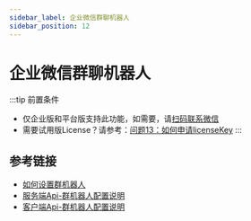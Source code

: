 ```yaml
---
sidebar_label: 企业微信群聊机器人
sidebar_position: 12
---
```


# 企业微信群聊机器人

:::tip 前置条件

- 仅企业版和平台版支持此功能，如需要，请[扫码联系微信](/img/wechat.png)
- 需要试用版License？请参考：[问题13：如何申请licenseKey](/docs/faq#问题13如何申请licensekey)
:::

## 参考链接

- [如何设置群机器人](https://open.work.weixin.qq.com/help2/pc/14931)
- [服务端Api-群机器人配置说明](https://developer.work.weixin.qq.com/document/path/99110)
- [客户端Api-群机器人配置说明](https://developer.work.weixin.qq.com/document/path/91770)
